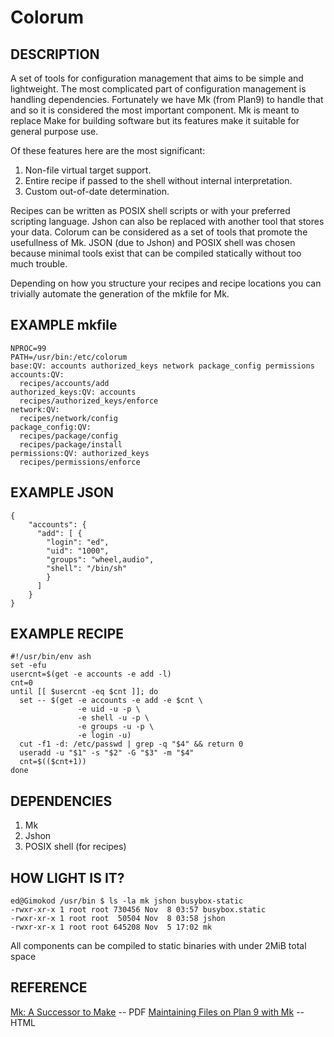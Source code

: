 Colorum
=======


## DESCRIPTION

A set of tools for configuration management that aims to be simple and
lightweight. The most complicated part of configuration management is handling
dependencies. Fortunately we have Mk (from Plan9) to handle that and so it is
considered the most important component. Mk is meant to replace Make for
building software but its features make it suitable for general purpose use.

Of these features here are the most significant:
1. Non-file virtual target support.
1. Entire recipe if passed to the shell without internal interpretation.
1. Custom out-of-date determination.

Recipes can be written as POSIX shell scripts or with your preferred scripting
language. Jshon can also be replaced with another tool that stores your data.
Colorum can be considered as a set of tools that promote the usefullness of Mk.
JSON (due to Jshon) and POSIX shell was chosen because minimal tools exist that
can be compiled statically without too much trouble.

Depending on how you structure your recipes and recipe locations you can
trivially automate the generation of the mkfile for Mk.

## EXAMPLE mkfile

    NPROC=99
    PATH=/usr/bin:/etc/colorum
    base:QV: accounts authorized_keys network package_config permissions
    accounts:QV:
      recipes/accounts/add
    authorized_keys:QV: accounts
      recipes/authorized_keys/enforce
    network:QV:
      recipes/network/config
    package_config:QV:
      recipes/package/config
      recipes/package/install
    permissions:QV: authorized_keys
      recipes/permissions/enforce


## EXAMPLE JSON

    {
        "accounts": {
          "add": [ {
            "login": "ed",
            "uid": "1000",
            "groups": "wheel,audio",
            "shell": "/bin/sh"
            }
          ]
        }
    }


## EXAMPLE RECIPE

    #!/usr/bin/env ash
    set -efu
    usercnt=$(get -e accounts -e add -l)
    cnt=0
    until [[ $usercnt -eq $cnt ]]; do
      set -- $(get -e accounts -e add -e $cnt \
                   -e uid -u -p \
                   -e shell -u -p \
                   -e groups -u -p \
                   -e login -u)
      cut -f1 -d: /etc/passwd | grep -q "$4" && return 0
      useradd -u "$1" -s "$2" -G "$3" -m "$4"
      cnt=$(($cnt+1))
    done


## DEPENDENCIES

1. Mk
1. Jshon
1. POSIX shell (for recipes)


## HOW LIGHT IS IT?

    ed@Gimokod /usr/bin $ ls -la mk jshon busybox-static
    -rwxr-xr-x 1 root root 730456 Nov  8 03:57 busybox.static
    -rwxr-xr-x 1 root root  50504 Nov  8 03:58 jshon
    -rwxr-xr-x 1 root root 645208 Nov  5 17:02 mk

All components can be compiled to static binaries with under 2MiB total space


## REFERENCE

[Mk: A Successor to Make](http://doc.cat-v.org/bell_labs/mk/mk.pdf) -- PDF
[Maintaining Files on Plan 9 with Mk](http://www.vitanuova.com/inferno/papers/mk.html) -- HTML

